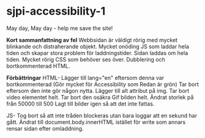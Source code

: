 # sjpi-accessibility-1
May day, May day - help me save the site!

**Kort sammanfattning av fel** 
Webbsidan är väldigt rörig med mycket blinkande och distraherande objekt. 
Mycket onöding JS som laddar hela tiden och skapar stora problem för laddningstider. 
Sidan laddas om hela tiden. 
Mycket rörig CSS som behöver ses över. 
Dubblering och bortkommenterad HTML. 

**Förbättringar** 
HTML- 
Lägger till lang="en" eftersom denna var bortkommenterad (Gör mycket för Accessibility som Redan är grön)
Tar bort <!-- <title>A11y News dupe</title> --> eftersom den inte gör någon nytta. 
Lägger till alt attribut på img.
Tar bort video elementet helt. 
Tar bort den osäkra Gif bilden helt. 
 Ändrat storlek på <!--<img src="http://upload.wikimedia.org/wikipedia/commons/3/3f/JPEG_example_flower.jpg" width="500"> --> från 50000 till 500
 Lagt till bilder igen så att det inte fattas. 
 
 JS-
 Tog bort så att inte tråden blockeras utan bara loggar att en sekund har gått. 
 Ändrat till document.body.innerHTML istället för write som annars rensar sidan efter omladdning. 
